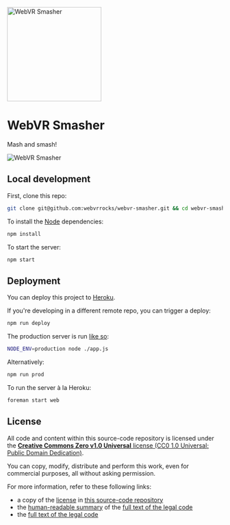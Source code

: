 <img src="https://raw.githubusercontent.com/caseyyee/webvr-smasher/master/client/img/icon-190.png" alt="WebVR Smasher" title="WebVR Smasher" width="220">

# WebVR Smasher

Mash and smash!

![WebVR Smasher](https://raw.githubusercontent.com/caseyyee/webvr-smasher/master/img/preview.gif "WebVR Smasher")

## Local development

First, clone this repo:

```bash
git clone git@github.com:webvrrocks/webvr-smasher.git && cd webvr-smasher
```

To install the [Node](https://nodejs.org/en/download/) dependencies:

```bash
npm install
```

To start the server:

```bash
npm start
```


## Deployment

You can deploy this project to [Heroku](https://www.heroku.com).

If you're developing in a different remote repo, you can trigger a deploy:

```bash
npm run deploy
```

The production server is run [like so](Procfile):

```bash
NODE_ENV=production node ./app.js
```

Alternatively:

```bash
npm run prod
```

To run the server à la Heroku:

```bash
foreman start web
```


## License

All code and content within this source-code repository is licensed under the [**Creative Commons Zero v1.0 Universal** license (CC0 1.0 Universal; Public Domain Dedication)](LICENSE.md).

You can copy, modify, distribute and perform this work, even for commercial purposes, all without asking permission.

For more information, refer to these following links:

* a copy of the [license](LICENSE.md) in [this source-code repository](https://github.com/caseyyee/webvr-smasher)
* the [human-readable summary](https://creativecommons.org/publicdomain/zero/1.0/) of the [full text of the legal code](https://creativecommons.org/publicdomain/zero/1.0/legalcode)
* the [full text of the legal code](https://creativecommons.org/publicdomain/zero/1.0/legalcode)
